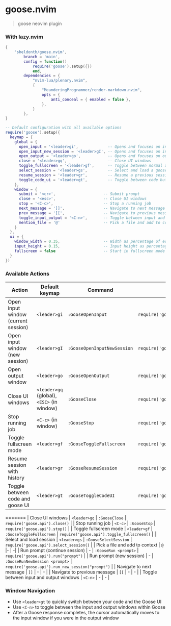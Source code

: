# goose.nvim

> goose neovim plugin

### With lazy.nvim

```lua
{
    'sheldonth/goose.nvim',
        branch = 'main',
        config = function()
            require('goose').setup({})
            end,
        dependencies = {
            "nvim-lua/plenary.nvim",
            {
                "MeanderingProgrammer/render-markdown.nvim",
                opts = {
                    anti_conceal = { enabled = false },
                },
            }
        },
}
```


```lua
-- Default configuration with all available options
require('goose').setup({
  keymap = {
    global = {
      open_input = '<leader>gi',             -- Opens and focuses on input window. Loads current buffer context
      open_input_new_session = '<leader>gI', -- Opens and focuses on input window. Loads current buffer context. Creates a new session
      open_output = '<leader>go',            -- Opens and focuses on output window. Loads current buffer context
      close = '<leader>gq',                  -- Close UI windows
      toggle_fullscreen = '<leader>gf',      -- Toggle between normal and fullscreen mode
      select_session = '<leader>gs',         -- Select and load a goose session
      resume_session = '<leader>gr',         -- Resume a previous session with full conversation history
      toggle_code_ui = '<leader>gt',         -- Toggle between code buffer and goose UI
    },
    window = {
      submit = '<cr>',                     -- Submit prompt
      close = '<esc>',                     -- Close UI windows
      stop = '<C-c>',                      -- Stop a running job
      next_message = ']]',                 -- Navigate to next message in the conversation
      prev_message = '[[',                 -- Navigate to previous message in the conversation
      toggle_input_output = '<C-n>',       -- Toggle between input and output windows
      mention_file = '@'                   -- Pick a file and add to context
    }
  },
  ui = {
    window_width = 0.35,                   -- Width as percentage of editor width
    input_height = 0.15,                   -- Input height as percentage of window height
    fullscreen = false                     -- Start in fullscreen mode (default: false)
  }
})
```

### Available Actions

| Action | Default keymap | Command | API Function |
|-------------|--------|---------|---------|
| Open input window (current session) | `<leader>gi` | `:GooseOpenInput` | `require('goose.api').open_input()` |
| Open input window (new session) | `<leader>gI` | `:GooseOpenInputNewSession` | `require('goose.api').open_input_new_session()` |
| Open output window | `<leader>go` | `:GooseOpenOutput` | `require('goose.api').open_output()` |
| Close UI windows | `<leader>gq` (global), `<ESC>` (in window) | `:GooseClose` | `require('goose.api').close()` |
| Stop running job | `<C-c>` (in window) | `:GooseStop` | `require('goose.api').stop()` |
| Toggle fullscreen mode | `<leader>gf` | `:GooseToggleFullscreen` | `require('goose.api').toggle_fullscreen()` |
| Resume session with history | `<leader>gr` | `:GooseResumeSession` | `require('goose.api').resume_session()` |
| Toggle between code and goose UI | `<leader>gt` | `:GooseToggleCodeUI` | `require('goose.api').toggle_code_ui()` |
=======
| Close UI windows | `<leader>gq` | `:GooseClose` | `require('goose.api').close()` |
| Stop running job | `<C-c>`  | `:GooseStop` | `require('goose.api').stop()` |
| Toggle fullscreen mode | `<leader>gf` | `:GooseToggleFullscreen` | `require('goose.api').toggle_fullscreen()` |
| Select and load session | `<leader>gs` | `:GooseSelectSession` | `require('goose.api').select_session()` |
| Pick a file and add to context | `@` |- | -|
| Run prompt (continue session) | - | `:GooseRun <prompt>` | `require('goose.api').run("prompt")` |
| Run prompt (new session) | - | `:GooseRunNewSession <prompt>` | `require('goose.api').run_new_session("prompt")` |
| Navigate to next message | `]]` | - | - |
| Navigate to previous message | `[[` | - | - |
| Toggle between input and output windows | `<C-n>` | - | - |

### Window Navigation

- Use `<leader>gt` to quickly switch between your code and the Goose UI
- Use `<C-n>` to toggle between the input and output windows within Goose
- After a Goose response completes, the cursor automatically moves to the input window if you were in the output window


